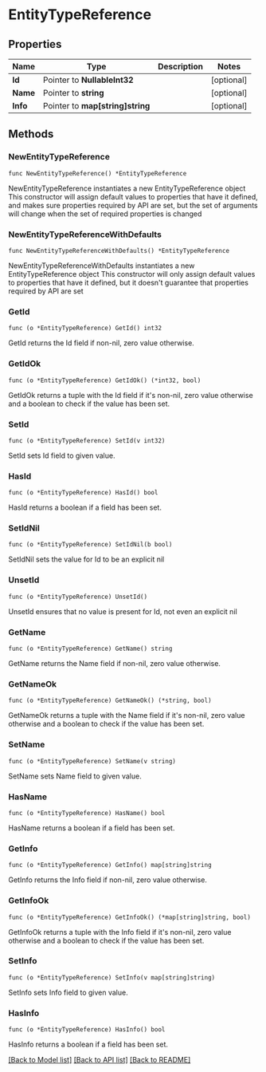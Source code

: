 # EntityTypeReference

## Properties

Name | Type | Description | Notes
------------ | ------------- | ------------- | -------------
**Id** | Pointer to **NullableInt32** |  | [optional] 
**Name** | Pointer to **string** |  | [optional] 
**Info** | Pointer to **map[string]string** |  | [optional] 

## Methods

### NewEntityTypeReference

`func NewEntityTypeReference() *EntityTypeReference`

NewEntityTypeReference instantiates a new EntityTypeReference object
This constructor will assign default values to properties that have it defined,
and makes sure properties required by API are set, but the set of arguments
will change when the set of required properties is changed

### NewEntityTypeReferenceWithDefaults

`func NewEntityTypeReferenceWithDefaults() *EntityTypeReference`

NewEntityTypeReferenceWithDefaults instantiates a new EntityTypeReference object
This constructor will only assign default values to properties that have it defined,
but it doesn't guarantee that properties required by API are set

### GetId

`func (o *EntityTypeReference) GetId() int32`

GetId returns the Id field if non-nil, zero value otherwise.

### GetIdOk

`func (o *EntityTypeReference) GetIdOk() (*int32, bool)`

GetIdOk returns a tuple with the Id field if it's non-nil, zero value otherwise
and a boolean to check if the value has been set.

### SetId

`func (o *EntityTypeReference) SetId(v int32)`

SetId sets Id field to given value.

### HasId

`func (o *EntityTypeReference) HasId() bool`

HasId returns a boolean if a field has been set.

### SetIdNil

`func (o *EntityTypeReference) SetIdNil(b bool)`

 SetIdNil sets the value for Id to be an explicit nil

### UnsetId
`func (o *EntityTypeReference) UnsetId()`

UnsetId ensures that no value is present for Id, not even an explicit nil
### GetName

`func (o *EntityTypeReference) GetName() string`

GetName returns the Name field if non-nil, zero value otherwise.

### GetNameOk

`func (o *EntityTypeReference) GetNameOk() (*string, bool)`

GetNameOk returns a tuple with the Name field if it's non-nil, zero value otherwise
and a boolean to check if the value has been set.

### SetName

`func (o *EntityTypeReference) SetName(v string)`

SetName sets Name field to given value.

### HasName

`func (o *EntityTypeReference) HasName() bool`

HasName returns a boolean if a field has been set.

### GetInfo

`func (o *EntityTypeReference) GetInfo() map[string]string`

GetInfo returns the Info field if non-nil, zero value otherwise.

### GetInfoOk

`func (o *EntityTypeReference) GetInfoOk() (*map[string]string, bool)`

GetInfoOk returns a tuple with the Info field if it's non-nil, zero value otherwise
and a boolean to check if the value has been set.

### SetInfo

`func (o *EntityTypeReference) SetInfo(v map[string]string)`

SetInfo sets Info field to given value.

### HasInfo

`func (o *EntityTypeReference) HasInfo() bool`

HasInfo returns a boolean if a field has been set.


[[Back to Model list]](../README.md#documentation-for-models) [[Back to API list]](../README.md#documentation-for-api-endpoints) [[Back to README]](../README.md)


